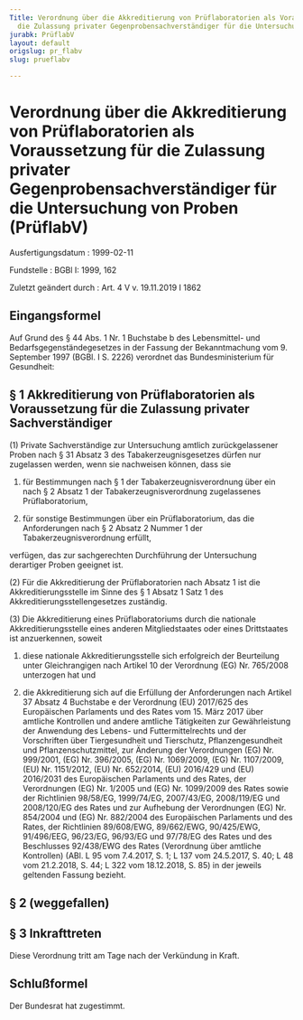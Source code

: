 ```yaml
---
Title: Verordnung über die Akkreditierung von Prüflaboratorien als Voraussetzung für
  die Zulassung privater Gegenprobensachverständiger für die Untersuchung von Proben
jurabk: PrüflabV
layout: default
origslug: pr_flabv
slug: prueflabv

---
```


# Verordnung über die Akkreditierung von Prüflaboratorien als Voraussetzung für die Zulassung privater Gegenprobensachverständiger für die Untersuchung von Proben (PrüflabV)

Ausfertigungsdatum
:   1999-02-11

Fundstelle
:   BGBl I: 1999, 162

Zuletzt geändert durch
:   Art. 4 V v. 19.11.2019 I 1862


## Eingangsformel

Auf Grund des § 44 Abs. 1 Nr. 1 Buchstabe b des Lebensmittel- und
Bedarfsgegenständegesetzes in der Fassung der Bekanntmachung vom 9.
September 1997 (BGBl. I S. 2226) verordnet das Bundesministerium für
Gesundheit:


## § 1 Akkreditierung von Prüflaboratorien als Voraussetzung für die Zulassung privater Sachverständiger

(1) Private Sachverständige zur Untersuchung amtlich zurückgelassener
Proben nach § 31 Absatz 3 des Tabakerzeugnisgesetzes dürfen nur
zugelassen werden, wenn sie nachweisen können, dass sie

1.  für Bestimmungen nach § 1 der Tabakerzeugnisverordnung über ein nach §
    2 Absatz 1 der Tabakerzeugnisverordnung zugelassenes Prüflaboratorium,


2.  für sonstige Bestimmungen über ein Prüflaboratorium, das die
    Anforderungen nach § 2 Absatz 2 Nummer 1 der Tabakerzeugnisverordnung
    erfüllt,



verfügen, das zur sachgerechten Durchführung der Untersuchung
derartiger Proben geeignet ist.

(2) Für die Akkreditierung der Prüflaboratorien nach Absatz 1 ist die
Akkreditierungsstelle im Sinne des § 1 Absatz 1 Satz 1 des
Akkreditierungsstellengesetzes zuständig.

(3) Die Akkreditierung eines Prüflaboratoriums durch die nationale
Akkreditierungsstelle eines anderen Mitgliedstaates oder eines
Drittstaates ist anzuerkennen, soweit

1.  diese nationale Akkreditierungsstelle sich erfolgreich der Beurteilung
    unter Gleichrangigen nach Artikel 10 der Verordnung (EG) Nr. 765/2008
    unterzogen hat und


2.  die Akkreditierung sich auf die Erfüllung der Anforderungen nach
    Artikel 37 Absatz 4 Buchstabe e der Verordnung (EU) 2017/625 des
    Europäischen Parlaments und des Rates vom 15. März 2017 über amtliche
    Kontrollen und andere amtliche Tätigkeiten zur Gewährleistung der
    Anwendung des Lebens- und Futtermittelrechts und der Vorschriften über
    Tiergesundheit und Tierschutz, Pflanzengesundheit und
    Pflanzenschutzmittel, zur Änderung der Verordnungen (EG) Nr. 999/2001,
    (EG) Nr. 396/2005, (EG) Nr. 1069/2009, (EG) Nr. 1107/2009, (EU) Nr.
    1151/2012, (EU) Nr. 652/2014, (EU) 2016/429 und (EU) 2016/2031 des
    Europäischen Parlaments und des Rates, der Verordnungen (EG) Nr.
    1/2005 und (EG) Nr. 1099/2009 des Rates sowie der Richtlinien
    98/58/EG, 1999/74/EG, 2007/43/EG, 2008/119/EG und 2008/120/EG des
    Rates und zur Aufhebung der Verordnungen (EG) Nr. 854/2004 und (EG)
    Nr. 882/2004 des Europäischen Parlaments und des Rates, der
    Richtlinien 89/608/EWG, 89/662/EWG, 90/425/EWG, 91/496/EEG, 96/23/EG,
    96/93/EG und 97/78/EG des Rates und des Beschlusses 92/438/EWG des
    Rates (Verordnung über amtliche Kontrollen) (ABl. L 95 vom 7.4.2017,
    S. 1; L 137 vom 24.5.2017, S. 40; L 48 vom 21.2.2018, S. 44; L 322 vom
    18\.12.2018, S. 85) in der jeweils geltenden Fassung bezieht.





## § 2 (weggefallen)


## § 3 Inkrafttreten

Diese Verordnung tritt am Tage nach der Verkündung in Kraft.


## Schlußformel

Der Bundesrat hat zugestimmt.


